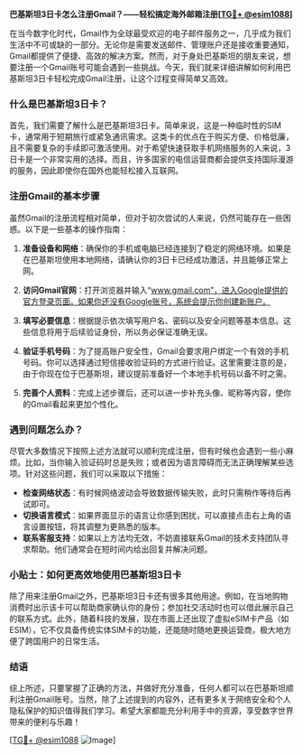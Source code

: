 **巴基斯坦3日卡怎么注册Gmail？——轻松搞定海外邮箱注册[[TG💪+ @esim1088](https://t.me/s/esim1088)]**

在当今数字化时代，Gmail作为全球最受欢迎的电子邮件服务之一，几乎成为我们生活中不可或缺的一部分。无论你是需要发送邮件、管理账户还是接收重要通知，Gmail都提供了便捷、高效的解决方案。然而，对于身处巴基斯坦的朋友来说，想要注册一个Gmail账号可能会遇到一些挑战。今天，我们就来详细讲解如何利用巴基斯坦3日卡轻松完成Gmail注册，让这个过程变得简单又高效。

### 什么是巴基斯坦3日卡？

首先，我们需要了解什么是巴基斯坦3日卡。简单来说，这是一种临时性的SIM卡，通常用于短期旅行或紧急通讯需求。这类卡的优点在于购买方便、价格低廉，且不需要复杂的手续即可激活使用。对于希望快速获取手机网络服务的人来说，3日卡是一个非常实用的选择。而且，许多国家的电信运营商都会提供支持国际漫游的服务，因此即使你在国外也能轻松接入互联网。

### 注册Gmail的基本步骤

虽然Gmail的注册流程相对简单，但对于初次尝试的人来说，仍然可能存在一些困惑。以下是一些基本的操作指南：

1. **准备设备和网络**：确保你的手机或电脑已经连接到了稳定的网络环境。如果是在巴基斯坦使用本地网络，请确认你的3日卡已经成功激活，并且能够正常上网。
   
2. **访问Gmail官网**：打开浏览器并输入“www.gmail.com”，进入Google提供的官方登录页面。如果你还没有Google账号，系统会提示你创建新账户。

3. **填写必要信息**：根据提示依次填写用户名、密码以及安全问题等基本信息。这些信息将用于后续验证身份，所以务必保证准确无误。

4. **验证手机号码**：为了提高账户安全性，Gmail会要求用户绑定一个有效的手机号码。你可以选择通过短信接收验证码的方式进行验证。这里需要注意的是，由于你现在位于巴基斯坦，建议提前准备好一个本地手机号码以备不时之需。

5. **完善个人资料**：完成上述步骤后，还可以进一步补充头像、昵称等内容，使你的Gmail看起来更加个性化。

### 遇到问题怎么办？

尽管大多数情况下按照上述方法就可以顺利完成注册，但有时候也会遇到一些小麻烦。比如，当你输入验证码时总是失败；或者因为语言障碍而无法正确理解某些选项。针对这些问题，我们可以采取以下措施：

- **检查网络状态**：有时候网络波动会导致数据传输失败，此时只需稍作等待后再试即可。
- **切换语言模式**：如果界面显示的语言让你感到困扰，可以直接点击右上角的语言设置按钮，将其调整为更熟悉的版本。
- **联系客服支持**：如果以上方法均无效，不妨直接联系Gmail的技术支持团队寻求帮助。他们通常会在短时间内给出回复并解决问题。

### 小贴士：如何更高效地使用巴基斯坦3日卡

除了用来注册Gmail之外，巴基斯坦3日卡还有很多其他用途。例如，在当地购物消费时出示该卡可以帮助商家确认你的身份；参加社交活动时也可以借此展示自己的联系方式。此外，随着科技的发展，现在市面上还出现了虚拟eSIM卡产品（如ESIM），它不仅具备传统实体SIM卡的功能，还能随时随地更换运营商，极大地方便了跨国用户的日常生活。

### 结语

综上所述，只要掌握了正确的方法，并做好充分准备，任何人都可以在巴基斯坦顺利注册Gmail账号。当然，除了上述提到的内容外，还有更多关于网络安全和个人隐私保护的知识值得我们学习。希望大家都能充分利用手中的资源，享受数字世界带来的便利与乐趣！

[[TG💪+ @esim1088](https://t.me/s/esim1088) ![Image](https://i.postimg.cc/4NQfJmqS/Snipaste-2025-05-13-00-14-12.png)]